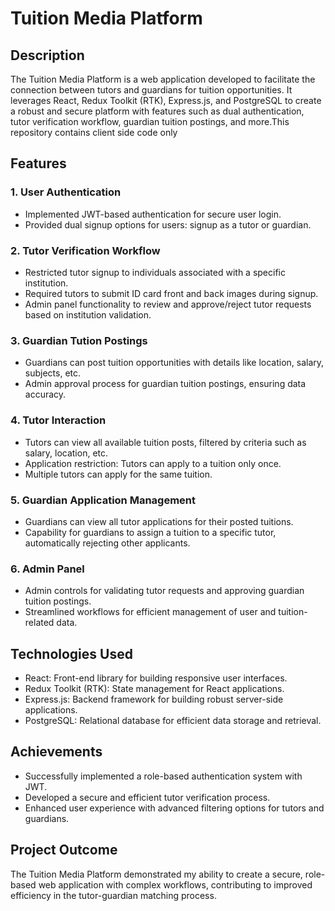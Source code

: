# Tuition Media Platform

## Description

The Tuition Media Platform is a web application developed to facilitate the connection between tutors and guardians for tuition opportunities. It leverages React, Redux Toolkit (RTK), Express.js, and PostgreSQL to create a robust and secure platform with features such as dual authentication, tutor verification workflow, guardian tuition postings, and more.This repository contains client side code only

## Features

### 1. User Authentication

- Implemented JWT-based authentication for secure user login.
- Provided dual signup options for users: signup as a tutor or guardian.

### 2. Tutor Verification Workflow

- Restricted tutor signup to individuals associated with a specific institution.
- Required tutors to submit ID card front and back images during signup.
- Admin panel functionality to review and approve/reject tutor requests based on institution validation.

### 3. Guardian Tution Postings

- Guardians can post tuition opportunities with details like location, salary, subjects, etc.
- Admin approval process for guardian tuition postings, ensuring data accuracy.

### 4. Tutor Interaction

- Tutors can view all available tuition posts, filtered by criteria such as salary, location, etc.
- Application restriction: Tutors can apply to a tuition only once.
- Multiple tutors can apply for the same tuition.

### 5. Guardian Application Management

- Guardians can view all tutor applications for their posted tuitions.
- Capability for guardians to assign a tuition to a specific tutor, automatically rejecting other applicants.

### 6. Admin Panel

- Admin controls for validating tutor requests and approving guardian tuition postings.
- Streamlined workflows for efficient management of user and tuition-related data.

## Technologies Used

- React: Front-end library for building responsive user interfaces.
- Redux Toolkit (RTK): State management for React applications.
- Express.js: Backend framework for building robust server-side applications.
- PostgreSQL: Relational database for efficient data storage and retrieval.

## Achievements

- Successfully implemented a role-based authentication system with JWT.
- Developed a secure and efficient tutor verification process.
- Enhanced user experience with advanced filtering options for tutors and guardians.

## Project Outcome

The Tuition Media Platform demonstrated my ability to create a secure, role-based web application with complex workflows, contributing to improved efficiency in the tutor-guardian matching process.
